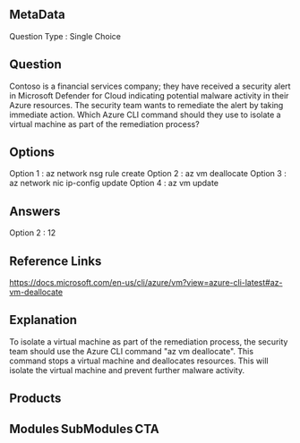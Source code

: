 ## MetaData
Question Type : Single Choice

## Question
Contoso is a financial services company; they have received a security alert in Microsoft Defender for Cloud indicating potential malware activity in their Azure resources. The security team wants to remediate the alert by taking immediate action. Which Azure CLI command should they use to isolate a virtual machine as part of the remediation process? 

## Options
Option 1 : az network nsg rule create
Option 2 : az vm deallocate 
Option 3 : az network nic ip-config update 
Option 4 : az vm update

## Answers
Option 2 : 12

## Reference Links
https://docs.microsoft.com/en-us/cli/azure/vm?view=azure-cli-latest#az-vm-deallocate

## Explanation
To isolate a virtual machine as part of the remediation process, the security team should use the Azure CLI command "az vm deallocate". This command stops a virtual machine and deallocates resources. This will isolate the virtual machine and prevent further malware activity.

## Products 


## Modules SubModules CTA 
